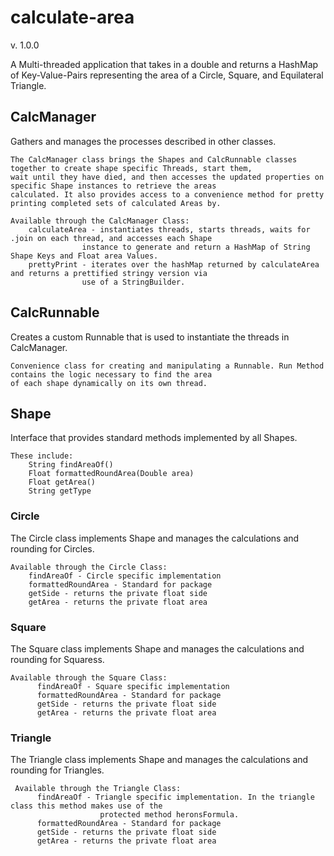 # calculate-area

v. 1.0.0

A Multi-threaded application that takes in a double and returns a HashMap of Key-Value-Pairs representing the area of a 
Circle, Square, and Equilateral Triangle. 

## CalcManager 

Gathers and manages the processes described in other classes. 


    The CalcManager class brings the Shapes and CalcRunnable classes together to create shape specific Threads, start them,
    wait until they have died, and then accesses the updated properties on specific Shape instances to retrieve the areas
    calculated. It also provides access to a convenience method for pretty printing completed sets of calculated Areas by.
 
    Available through the CalcManager Class:
        calculateArea - instantiates threads, starts threads, waits for .join on each thread, and accesses each Shape
                    instance to generate and return a HashMap of String Shape Keys and Float area Values.
        prettyPrint - iterates over the hashMap returned by calculateArea and returns a prettified stringy version via
                    use of a StringBuilder.



## CalcRunnable

Creates a custom Runnable that is used to instantiate the threads in CalcManager. 


    Convenience class for creating and manipulating a Runnable. Run Method contains the logic necessary to find the area
    of each shape dynamically on its own thread.
 

## Shape

Interface that provides standard methods implemented by all Shapes. 

    These include: 
        String findAreaOf()
        Float formattedRoundArea(Double area)
        Float getArea()
        String getType

### Circle 

 The Circle class implements Shape and manages the calculations and rounding for Circles.
 
    Available through the Circle Class:
        findAreaOf - Circle specific implementation
        formattedRoundArea - Standard for package
        getSide - returns the private float side
        getArea - returns the private float area

### Square

 The Square class implements Shape and manages the calculations and rounding for Squaress.
 
    Available through the Square Class:
          findAreaOf - Square specific implementation
          formattedRoundArea - Standard for package
          getSide - returns the private float side
          getArea - returns the private float area

### Triangle

 The Triangle class implements Shape and manages the calculations and rounding for Triangles.
    
     Available through the Triangle Class:
          findAreaOf - Triangle specific implementation. In the triangle class this method makes use of the 
                        protected method heronsFormula. 
          formattedRoundArea - Standard for package
          getSide - returns the private float side
          getArea - returns the private float area
